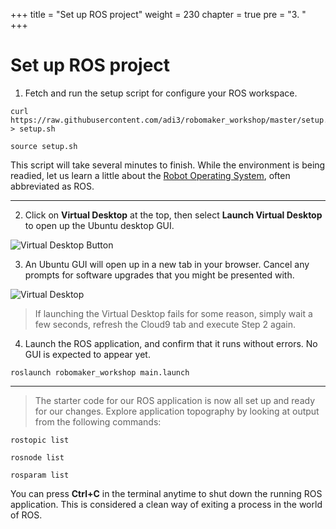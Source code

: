 +++
title = "Set up ROS project"
weight = 230
chapter = true
pre = "3. "
+++

# Set up ROS project

1. Fetch and run the setup script for configure your ROS workspace.

```
curl https://raw.githubusercontent.com/adi3/robomaker_workshop/master/setup.sh > setup.sh

source setup.sh
```

This script will take several minutes to finish. While the environment is being readied, let us learn a little about the [Robot Operating System](/2-setup/4_robot_os), often abbreviated as ROS.

---

2. Click on **Virtual Desktop** at the top, then select **Launch Virtual Desktop** to open up the Ubuntu desktop GUI.

![Virtual Desktop Button](/virtual-desktop-btn.png?classes=border)

3. An Ubuntu GUI will open up in a new tab in your browser. Cancel any prompts for software upgrades that you might be presented with.

![Virtual Desktop](/virtual-desktop.png?classes=border)

> If launching the Virtual Desktop fails for some reason, simply wait a few seconds, refresh the Cloud9 tab and execute Step 2 again.

4. Launch the ROS application, and confirm that it runs without errors. No GUI is expected to appear yet.

```
roslaunch robomaker_workshop main.launch
```

---

> The starter code for our ROS application is now all set up and ready for our changes. Explore application topography by looking at output from the following commands:

```
rostopic list

rosnode list

rosparam list
```

You can press **Ctrl+C** in the terminal anytime to shut down the running ROS application. This is considered a clean way of exiting a process in the world of ROS.
